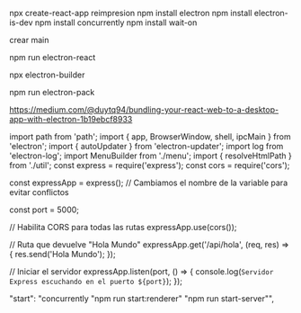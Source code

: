 npx create-react-app reimpresion
npm install electron
npm install electron-is-dev
npm install concurrently
npm install wait-on

crear main

npm run electron-react

npx electron-builder

npm run electron-pack

https://medium.com/@duytq94/bundling-your-react-web-to-a-desktop-app-with-electron-1b19ebcf8933





import path from 'path';
import { app, BrowserWindow, shell, ipcMain } from 'electron';
import { autoUpdater } from 'electron-updater';
import log from 'electron-log';
import MenuBuilder from './menu';
import { resolveHtmlPath } from './util';
const express = require('express');
const cors = require('cors');

const expressApp = express(); // Cambiamos el nombre de la variable para evitar conflictos

const port = 5000;

// Habilita CORS para todas las rutas
expressApp.use(cors());

// Ruta que devuelve "Hola Mundo"
expressApp.get('/api/hola', (req, res) => {
  res.send('Hola Mundo');
});

// Iniciar el servidor
expressApp.listen(port, () => {
  console.log(`Servidor Express escuchando en el puerto ${port}`);
});



"start": "concurrently \"npm run start:renderer\" \"npm run start-server\"",
